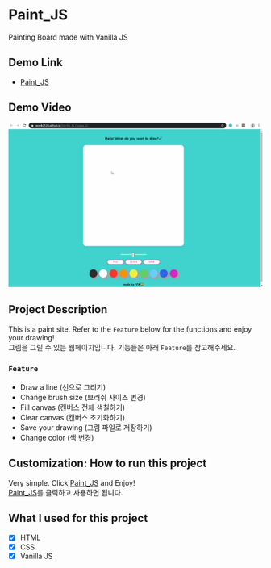 # Paint_JS

Painting Board made with Vanilla JS

## Demo Link

- [Paint_JS](https://wook2124.github.io/Paint_JS/)

## Demo Video

![](demo.gif)

## Project Description 

This is a paint site. Refer to the `Feature` below for the functions and enjoy your drawing!  
그림을 그릴 수 있는 웹페이지입니다. 기능들은 아래 `Feature`를 참고해주세요.

### `Feature`

- Draw a line (선으로 그리기)
- Change brush size (브러쉬 사이즈 변경)
- Fill canvas (캔버스 전체 색칠하기)
- Clear canvas (캔버스 초기화하기)
- Save your drawing (그림 파일로 저장하기)
- Change color (색 변경)

## Customization: How to run this project

Very simple. Click [Paint_JS](https://wook2124.github.io/Paint_JS/) and Enjoy!  
[Paint_JS](https://wook2124.github.io/Paint_JS/)를 클릭하고 사용하면 됩니다.

## What I used for this project 

- [X] HTML
- [X] CSS
- [X] Vanilla JS
